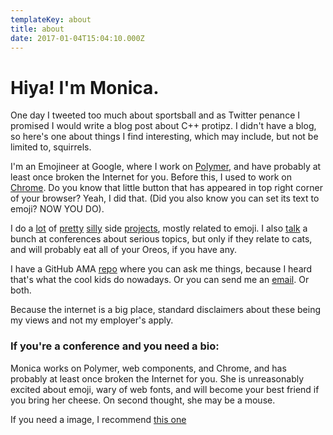 ```yaml
---
templateKey: about
title: about
date: 2017-01-04T15:04:10.000Z
---
```

# Hiya! I'm Monica.

One day I tweeted too much about sportsball and as Twitter penance I promised I would write a blog post about C++ protipz. I didn't have a blog, so here's one about things I find interesting, which may include, but not be limited to, squirrels.

I'm an Emojineer at Google, where I work on [Polymer](https://www.polymer-project.org/), and have probably at least once broken the Internet for you. Before this, I used to work on [Chrome](https://www.chromium.org/). Do you know that little button that has appeared in top right corner of your browser? Yeah, I did that. (Did you also know you can set its text to emoji? NOW YOU DO).

I do a [lot](http://meowni.ca/posts/go-cat-dns-go/) of [pretty](http://meowni.ca/emojillate) [silly](http://meowni.ca/emoji-rain) side [projects](https://caturday-post.herokuapp.com/), mostly related to emoji. I also [talk](https://speakerdeck.com/notwaldorf) a bunch at conferences about serious topics, but only if they relate to cats, and will probably eat all of your Oreos, if you have any.

I have a GitHub AMA [repo](https://github.com/notwaldorf/ama) where you can ask me things, because I heard that's what the cool kids do nowadays. Or you can send me an [email](mdinculescu@gmail.com). Or both.

Because the internet is a big place, standard disclaimers about these being my views and not my employer's apply.

### If you're a conference and you need a bio:

Monica works on Polymer, web components, and Chrome, and has probably at least once broken the Internet for you. She is unreasonably excited about emoji, wary of web fonts, and will become your best friend if you bring her cheese. On second thought, she may be a mouse.

If you need a image, I recommend [this one](https://pbs.twimg.com/profile_images/779808817785675776/Hf9AwdFs_400x400.jpg)
